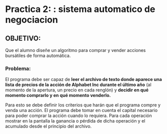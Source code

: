 # Practica 2: : sistema automatico de negociacion

## OBJETIVO: 

Que el alumno diseñe un algoritmo para comprar y vender acciones bursátiles de forma automática.

### Problema:

El programa debe ser capaz de **leer el archivo de texto donde aparece
una lista de precios de la acción de Alphabet Inc durante el último año**
   (al momento de la apertura, un precio en cada renglón) y **decidir en qué
    momento comprarlo y en qué momento venderlo.**
    
 Para esto se debe
    definir los criterios que harán que el programa compre y venda una
    acción. El programa debe tomar en cuenta el capital necesario para
    poder comprar la acción cuando lo requiera. Para cada operación
    mostrar en la pantalla la ganancia o pérdida de dicha operación y el
    acumulado desde el principio del archivo.
    
    
  
